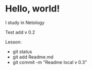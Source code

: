 # Hello, world!

I study in Netology

Test add v 0.2

Lesson:
- git status
- git add Readme.md
- git commit -m "Readme local v 0.3"